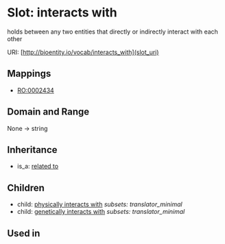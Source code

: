 # Slot: interacts with


holds between any two entities that directly or indirectly interact with each other

URI: [http://bioentity.io/vocab/interacts_with](slot_uri)
## Mappings

 * [RO:0002434](http://purl.obolibrary.org/obo/RO_0002434)
## Domain and Range

None -> string
## Inheritance

 *  is_a: [related to](related_to.md)
## Children

 *  child: [physically interacts with](physically_interacts_with.md) *subsets: translator_minimal*
 *  child: [genetically interacts with](genetically_interacts_with.md) *subsets: translator_minimal*
## Used in

